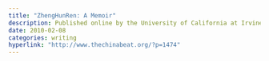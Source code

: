 ```yaml
---
title: "ZhengHunRen: A Memoir"
description: Published online by the University of California at Irvine blog China Beat 
date: 2010-02-08
categories: writing
hyperlink: "http://www.thechinabeat.org/?p=1474"
---
```





